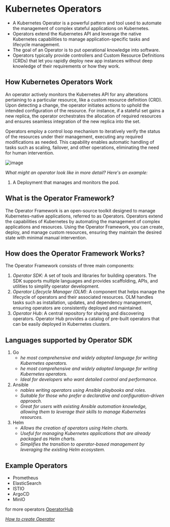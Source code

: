 # Kubernetes Operators
- A Kubernetes Operator is a powerful pattern and tool used to automate the management of complex stateful applications on Kubernetes.
- Operators extend the Kubernetes API and leverage the native Kubernetes capabilities to manage application-specific tasks and lifecycle management.
- The goal of an Operator is to put operational knowledge into software.
- Operators typically provide controllers and Custom Resource Definitions (CRDs) that let you rapidly deploy new app instances without deep knowledge of their requirements or how they work.

## How Kubernetes Operators Work
An operator actively monitors the Kubernetes API for any alterations pertaining to a particular resource, like a custom resource definition (CRD). Upon detecting a change, the operator initiates actions to uphold the intended configuration of the resource. For instance, if a stateful set gains a new replica, the operator orchestrates the allocation of required resources and ensures seamless integration of the new replica into the set.

Operators employ a control loop mechanism to iteratively verify the status of the resources under their management, executing any required modifications as needed. This capability enables automatic handling of tasks such as scaling, failover, and other operations, eliminating the need for human intervention.

![image](https://github.com/Phanindhra-Reddy/Cloud/assets/88189250/7e502a43-0642-4da1-8e32-fc7c409953a4)


*What might an operator look like in more detail? Here's an example:*

1. A Deployment that manages and monitors the pod.

## What is the Operator Framework?
The Operator Framework is an open-source toolkit designed to manage Kubernetes-native applications, referred to as Operators. Operators extend the capabilities of Kubernetes by automating the management of complex applications and resources. Using the Operator Framework, you can create, deploy, and manage custom resources, ensuring they maintain the desired state with minimal manual intervention.

## How does the Operator Framework Works?
The Operator Framework consists of three main components:

1. *Operator SDK*: A set of tools and libraries for building operators. The SDK supports multiple languages and provides scaffolding, APIs, and utilities to simplify operator development.
2. *Operator Lifecycle Manager (OLM)*: A component that helps manage the lifecycle of operators and their associated resources. OLM handles tasks such as installation, updates, and dependency management, ensuring operators are consistently deployed and maintained.
3. *Operator Hub*: A central repository for sharing and discovering operators. Operator Hub provides a catalog of pre-built operators that can be easily deployed in Kubernetes clusters.

## Languages supported by Operator SDK
1. Go
   - *he most comprehensive and widely adopted language for writing Kubernetes operators.*
   - *he most comprehensive and widely adopted language for writing Kubernetes operators.*
   - *Ideal for developers who want detailed control and performance.*
2. Ansible
   - *nables writing operators using Ansible playbooks and roles.*
   - *Suitable for those who prefer a declarative and configuration-driven approach.*
   - *Great for users with existing Ansible automation knowledge, allowing them to leverage their skills to manage Kubernetes resources.*
3. Helm
   - *Allows the creation of operators using Helm charts.*
   - *Useful for managing Kubernetes applications that are already packaged as Helm charts.*
   - *Simplifies the transition to operator-based management by leveraging the existing Helm ecosystem.*

## Example Operators
- Prometheus
- ElasticSearch
- ISTIO
- ArgoCD
- MinIO

for more operators [OperatorHub](https://operatorhub.io/)

*[How to create Operator](https://sdk.operatorframework.io/docs/building-operators/golang/tutorial/)*


